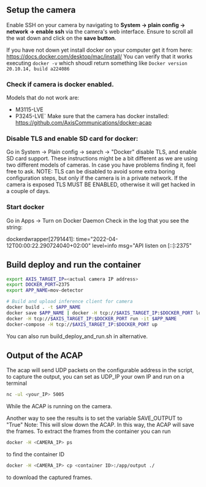 ## Setup the camera

Enable SSH on your camera by navigating to **System -> plain config -> network -> enable ssh** via the camera's web interface.
Ensure to scroll all the wat down and click on the **save button**.

If you have not down yet install docker on your computer get it from here: https://docs.docker.com/desktop/mac/install/
You can verify that it works executing `docker -v` which shoudl return something like `Docker version 20.10.14, build a224086`

### Check if camera is docker enabled.
Models that do not work are:
- M3115-LVE
- P3245-LVE`
Make sure that the camera has docker installed: https://github.com/AxisCommunications/docker-acap

### Disable TLS and enable SD card for docker:
Go in System -> Plain config -> search -> "Docker"  disable TLS, and enable SD card support.
These instructions might be a bit different as we are using two different models of cameras. In case you have problems finding it, feel free to ask.
NOTE: TLS can be disabled to avoid some extra boring configuration steps, but only if the camera is in a private network. If the camera is exposed TLS MUST BE ENABLED, otherwise it will get hacked in a couple of days.


### Start docker

Go in Apps -> Turn on Docker Daemon
Check in the log that you see the string:

dockerdwrapper[2791441]: time="2022-04-12T00:00:22.290724040+02:00" level=info msg="API listen on [::]:2375"


## Build deploy and run the container
```sh
export AXIS_TARGET_IP=<actual camera IP address>
export DOCKER_PORT=2375
export APP_NAME=mov-detector
```
```sh
# Build and upload inference client for camera
docker build . -t $APP_NAME 
docker save $APP_NAME | docker -H tcp://$AXIS_TARGET_IP:$DOCKER_PORT load
docker -H tcp://$AXIS_TARGET_IP:$DOCKER_PORT run -it $APP_NAME
docker-compose -H tcp://$AXIS_TARGET_IP:$DOCKER_PORT up
```

You can also run build_deploy_and_run.sh in alternative.

## Output of the ACAP
The acap will send UDP packets on the configurable address in the script, to capture the output, you can set as UDP_IP your own IP and run on a terminal 
```sh
nc -ul <your_IP> 5005
```
While the ACAP is running on the camera.

Another way to see the results is to set the variable SAVE_OUTPUT to "True" Note: This will slow down the ACAP. In this way, the ACAP will save the frames.
To extract the frames from the container you can run
```sh
docker -H <CAMERA_IP> ps  
```
to find the container ID
```sh
docker -H <CAMERA_IP> cp <container ID>:/app/output ./
```
to download the captured frames.


